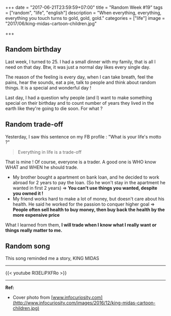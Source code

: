 +++
date = "2017-06-21T23:59:59+07:00"
title = "Random Week #19"
tags = ["random", "life", "english"]
description = "When everything, everything, everything you touch turns to gold, gold, gold."
categories = ["life"]
image = "2017/06/king-midas-cartoon-children.jpg"

+++

## Random birthday

Last week, I turned to 25. I had a small dinner with my family, that is all I need on that day. Btw, it was just a normal day likes every single day.

The reason of the feeling is every day, when I can take breath, feel the pains, hear the sounds, eat a pie, talk to people and think about random things. It is a special and wonderful day !

Last day, I had a question why people (and I) want to make something special on their birthday and to count number of years they lived in the earth like they're going to die soon. For what ?

## Random trade-off

Yesterday, I saw this sentence on my FB profile : "What is your life's motto ?"

> Everything in life is a trade-off

That is mine ! Of course, everyone is a trader. A good one is WHO know WHAT and WHEN he should trade.

- My brother bought a apartment on bank loan, and he decided to work abroad for 2 years to pay the loan. (So he won't stay in the apartment he wanted in first 2 years) => **You can't use things you wanted, despite you owned it !**
- My friend works hard to make a lot of money, but doesn't care about his health. He said he worked for the passion to conquer higher goal => **People often sell health to buy money, then buy back the health by the more expensive price**

What I learned from them, **I will trade when I know what I really want or things really matter to me.**

## Random song

This song reminded me a story, KING MIDAS

--------------------------------

{{< youtube Rl3ELiPXFRo >}}

--------------------------------

**Ref:**

- Cover photo from [www.infocuriosity.com](http://www.infocuriosity.com/images/2016/12/king-midas-cartoon-children.jpg)

